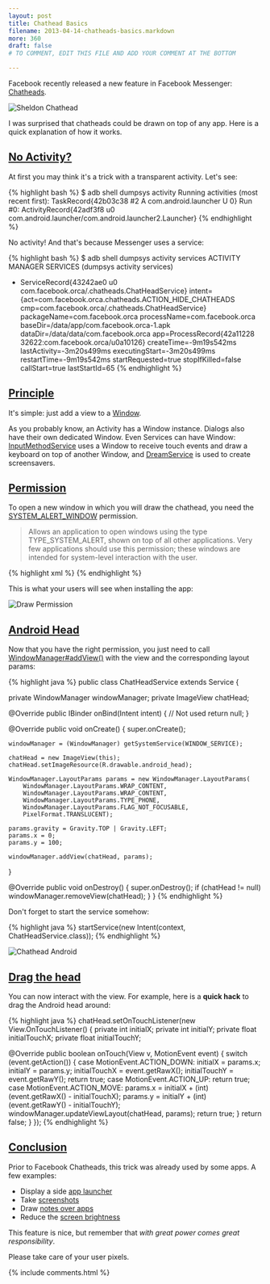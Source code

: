 ```yaml
---
layout: post
title: Chathead Basics
filename: 2013-04-14-chatheads-basics.markdown
more: 360
draft: false
# TO COMMENT, EDIT THIS FILE AND ADD YOUR COMMENT AT THE BOTTOM

---
```

Facebook recently released a new feature in Facebook Messenger: [Chatheads](http://www.engadget.com/2013/04/12/facebook-messenger-updated/).

![Sheldon Chathead](/static/blog_img/sheldon_chathead.png)

I was surprised that chatheads could be drawn on top of any app. Here is a quick explanation of how it works.

## <a id="NoActivity" href="#NoActivity">No Activity?</a>

At first you may think it's a trick with a transparent activity. Let's see:

{% highlight bash %}
$ adb shell dumpsys activity
Running activities (most recent first):
  TaskRecord{42b03c38 #2 A com.android.launcher U 0}
    Run #0: ActivityRecord{42adf3f8 u0 com.android.launcher/com.android.launcher2.Launcher}
{% endhighlight %}

No activity! And that's because Messenger uses a service:

{% highlight bash %}
$ adb shell dumpsys activity services
ACTIVITY MANAGER SERVICES (dumpsys activity services)
* ServiceRecord{43242ae0 u0 com.facebook.orca/.chatheads.ChatHeadService}
  intent={act=com.facebook.orca.chatheads.ACTION_HIDE_CHATHEADS cmp=com.facebook.orca/.chatheads.ChatHeadService}
  packageName=com.facebook.orca
  processName=com.facebook.orca
  baseDir=/data/app/com.facebook.orca-1.apk
  dataDir=/data/data/com.facebook.orca
  app=ProcessRecord{42a11228 32622:com.facebook.orca/u0a10126}
  createTime=-9m19s542ms lastActivity=-3m20s499ms
  executingStart=-3m20s499ms restartTime=-9m19s542ms
  startRequested=true stopIfKilled=false callStart=true lastStartId=65
{% endhighlight %}

## <a id="Principle" href="#Principle">Principle</a>

It's simple: just add a view to a [Window](http://developer.android.com/reference/android/view/Window.html).

As you probably know, an Activity has a Window instance. Dialogs also have their own dedicated Window. Even Services can have Window: [InputMethodService](http://developer.android.com/reference/android/inputmethodservice/InputMethodService.html) uses a Window to receive touch events and draw a keyboard on top of another Window, and [DreamService](http://developer.android.com/reference/android/service/dreams/DreamService.html) is used to create screensavers.

## <a id="Permission" href="#Permission">Permission</a>

To open a new window in which you will draw the chathead, you need the [SYSTEM_ALERT_WINDOW](http://developer.android.com/reference/android/Manifest.permission.html#SYSTEM_ALERT_WINDOW) permission.

> Allows an application to open windows using the type TYPE_SYSTEM_ALERT, shown on top of all other applications. Very few applications should use this permission; these windows are intended for system-level interaction with the user.

{% highlight xml %}
<uses-permission android:name="android.permission.SYSTEM_ALERT_WINDOW"/>
{% endhighlight %}

This is what your users will see when installing the app:

![Draw Permission](/static/blog_img/draw_permission.png)

## <a id="AndroidHead" href="#AndroidHead">Android Head</a>

Now that you have the right permission, you just need to call <a href="http://developer.android.com/reference/android/view/ViewManager.html#addView(android.view.View, android.view.ViewGroup.LayoutParams)">WindowManager#addView()</a> with the view and the corresponding layout params:

{% highlight java %}
public class ChatHeadService extends Service {

  private WindowManager windowManager;
  private ImageView chatHead;

  @Override public IBinder onBind(Intent intent) {
    // Not used
    return null;
  }

  @Override public void onCreate() {
    super.onCreate();

    windowManager = (WindowManager) getSystemService(WINDOW_SERVICE);

    chatHead = new ImageView(this);
    chatHead.setImageResource(R.drawable.android_head);

    WindowManager.LayoutParams params = new WindowManager.LayoutParams(
        WindowManager.LayoutParams.WRAP_CONTENT,
        WindowManager.LayoutParams.WRAP_CONTENT,
        WindowManager.LayoutParams.TYPE_PHONE,
        WindowManager.LayoutParams.FLAG_NOT_FOCUSABLE,
        PixelFormat.TRANSLUCENT);

    params.gravity = Gravity.TOP | Gravity.LEFT;
    params.x = 0;
    params.y = 100;

    windowManager.addView(chatHead, params);
  }

  @Override
  public void onDestroy() {
    super.onDestroy();
    if (chatHead != null) windowManager.removeView(chatHead);
  }
}
{% endhighlight %}

Don't forget to start the service somehow:

{% highlight java %}
startService(new Intent(context, ChatHeadService.class));
{% endhighlight %}

![Chathead Android](/static/blog_img/chathead_android.png)


## <a id="draghead" href="#draghead">Drag the head</a>

You can now interact with the view. For example, here is a **quick hack** to drag the Android head around:

{% highlight java %}
chatHead.setOnTouchListener(new View.OnTouchListener() {
  private int initialX;
  private int initialY;
  private float initialTouchX;
  private float initialTouchY;

  @Override public boolean onTouch(View v, MotionEvent event) {
    switch (event.getAction()) {
      case MotionEvent.ACTION_DOWN:
        initialX = params.x;
        initialY = params.y;
        initialTouchX = event.getRawX();
        initialTouchY = event.getRawY();
        return true;
      case MotionEvent.ACTION_UP:
        return true;
      case MotionEvent.ACTION_MOVE:
        params.x = initialX + (int) (event.getRawX() - initialTouchX);
        params.y = initialY + (int) (event.getRawY() - initialTouchY);
        windowManager.updateViewLayout(chatHead, params);
        return true;
    }
    return false;
  }
});
{% endhighlight %}

## <a id="Conclusion" href="#Conclusion">Conclusion</a>

Prior to Facebook Chatheads, this trick was already used by some apps. A few examples:

* Display a side [app launcher](https://play.google.com/store/apps/details?id=com.schiztech.swapps)
* Take [screenshots](https://play.google.com/store/apps/details?id=com.liveov.shotux) 
* Draw [notes over apps](https://play.google.com/store/apps/details?id=com.ntkachov.penandpaper)
* Reduce the [screen brightness](https://play.google.com/store/apps/details?id=pt.bbarao.nightmode)

This feature is nice, but remember that *with great power comes great responsibility*.

Please take care of your user pixels.

{% include comments.html %}

<!--

To comment, copy and paste the following block

## [Nickname](http://website)
Comment

-->
